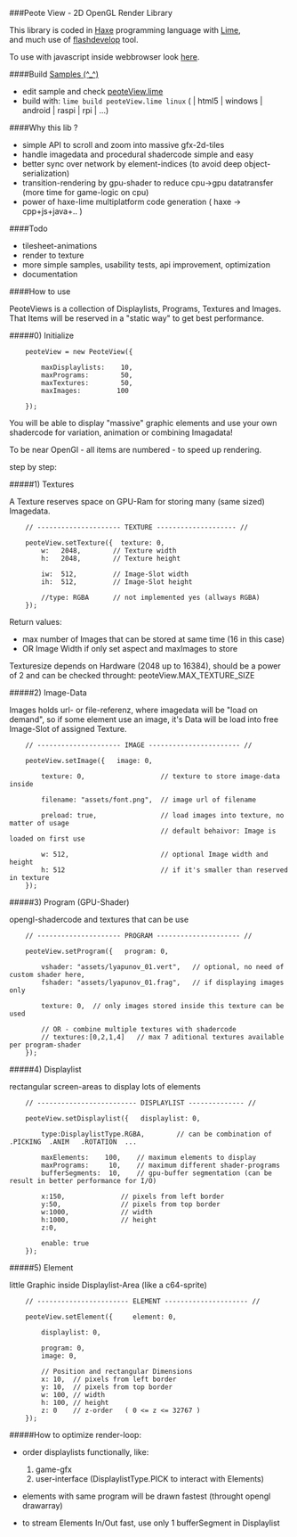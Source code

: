 ###Peote View - 2D OpenGL Render Library

This library is coded in [Haxe](http://haxe.org) programming language with [Lime](https://github.com/openfl/lime),  
and much use of [flashdevelop](http://www.flashdevelop.org/) tool.

To use with javascript inside webbrowser look [here](https://github.com/maitag/peoteView.js). 

####Build [Samples (^_^)](http://maitag.github.io/peote-view/)

- edit sample and check [peoteView.lime](https://github.com/maitag/peote-view/blob/master/peoteView.lime#L10)  
- build with: `lime build peoteView.lime linux` ( | html5 | windows | android | raspi | rpi | ...)


####Why this lib ?

- simple API to scroll and zoom into massive gfx-2d-tiles
- handle imagedata and procedural shadercode simple and easy
- better sync over network by element-indices (to avoid deep object-serialization)
- transition-rendering by gpu-shader to reduce cpu->gpu datatransfer (more time for game-logic on cpu)
- power of haxe-lime multiplatform code generation ( haxe -> cpp+js+java+.. )


####Todo

- tilesheet-animations
- render to texture
- more simple samples, usability tests, api improvement, optimization
- documentation


####How to use

PeoteViews is a collection of Displaylists, Programs, Textures and Images.
That Items will be reserved in a "static way" to get best performance.

#####0) Initialize
```
	peoteView = new PeoteView({
		
		maxDisplaylists:    10,
		maxPrograms:        50,
		maxTextures:        50,
		maxImages:         100
		
	});
```



You will be able to display "massive" graphic elements and use your own shadercode
for variation, animation or combining Imagadata!

To be near OpenGl - all items are numbered - to speed up rendering.


step by step:

	

#####1) Textures

A Texture reserves space on GPU-Ram for storing many (same sized) Imagedata.

```
	// --------------------- TEXTURE -------------------- //
	
	peoteView.setTexture({  texture: 0,
		w:   2048,        // Texture width
		h:   2048,        // Texture height
		
		iw:  512,         // Image-Slot width
		ih:  512,         // Image-Slot height
		
		//type: RGBA      // not implemented yes (allways RGBA)
	}); 
```	
Return values: 
- max number of Images that can be stored at same time (16 in this case)
- OR Image Width if only set aspect and maxImages to store
	
Texturesize depends on Hardware (2048 up to 16384), should be a power of 2 and can
be checked throught: peoteView.MAX_TEXTURE_SIZE


#####2) Image-Data

Images holds url- or file-referenz, where imagedata will be "load on demand", so
if some element use an image, it's Data will be load into free Image-Slot of assigned Texture.
```
	// --------------------- IMAGE ----------------------- //
	
	peoteView.setImage({   image: 0,
	
		texture: 0,                   // texture to store image-data inside
									  
		filename: "assets/font.png",  // image url of filename 
									  
		preload: true,                // load images into texture, no matter of usage 
									  // default behaivor: Image is loaded on first use
									  
		w: 512,                       // optional Image width and height 
		h: 512                        // if it's smaller than reserved in texture
	});
```
		

#####3) Program (GPU-Shader)

opengl-shadercode and textures that can be use

```
	// --------------------- PROGRAM --------------------- //
	
	peoteView.setProgram({   program: 0,
	
		vshader: "assets/lyapunov_01.vert",   // optional, no need of custom shader here,
		fshader: "assets/lyapunov_01.frag",   // if displaying images only
		
		texture: 0,  // only images stored inside this texture can be used

		// OR - combine multiple textures with shadercode
		// textures:[0,2,1,4]   // max 7 aditional textures available per program-shader
	});
```		
		
		

#####4) Displaylist

rectangular screen-areas to display lots of elements

```
	// ------------------------- DISPLAYLIST -------------- //

	peoteView.setDisplaylist({   displaylist: 0,
		
		type:DisplaylistType.RGBA,        // can be combination of .PICKING  .ANIM   .ROTATION  ...
		
		maxElements:    100,	// maximum elements to display
		maxPrograms:     10,	// maximum different shader-programs
		bufferSegments:  10,	// gpu-buffer segmentation (can be result in better performance for I/O)
		
		x:150,	            // pixels from left border
		y:50,	            // pixels from top border
		w:1000,	            // width
		h:1000,	            // height
		z:0,
		
		enable: true
	});
```



#####5) Element

little Graphic inside Displaylist-Area (like a c64-sprite)

```
	// ----------------------- ELEMENT --------------------- //
	
	peoteView.setElement({     element: 0,

		displaylist: 0,
		
		program: 0,
		image: 0,
		
		// Position and rectangular Dimensions
		x: 10,	// pixels from left border
		y: 10,	// pixels from top border
		w: 100,	// width
		h: 100,	// height
		z: 0    // z-order   ( 0 <= z <= 32767 )
	});
```
	

#####How to optimize render-loop:

- order displaylists functionally, like:
	1) game-gfx 
	2) user-interface (DisplaylistType.PICK to interact with Elements)
	
- elements with same program will be drawn fastest (throught opengl drawarray)
- to stream Elements In/Out fast,  use only 1 bufferSegment in Displaylist




